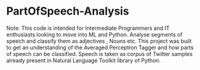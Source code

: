 # PartOfSpeech-Analysis
Note: This code is intended for Intermediate Programmers and IT enthusiasts looking to move into ML and Python.
Analyse segments of speech and classify them as adjectives , Nouns etc.
This project was built to get an understanding of the Averaged Perceptron Tagger and 
how parts of speech can be classified.
Speech is taken as corpus of Twitter samples already present in Natural Language Toolkit library of Python.
